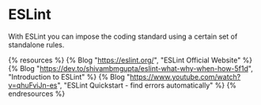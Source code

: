 # ESLint

With ESLint you can impose the coding standard using a certain set of standalone rules.

{% resources %}
  {% Blog "https://eslint.org/", "ESLint Official Website" %}
  {% Blog "https://dev.to/shivambmgupta/eslint-what-why-when-how-5f1d", "Introduction to ESLint" %}
  {% Blog "https://www.youtube.com/watch?v=qhuFviJn-es", "ESLint Quickstart - find errors automatically" %}
{% endresources %}
